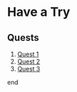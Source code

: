 # Have a Try

## Quests

1. [Quest 1](./patrick/Q1)
1. [Quest 2](./patrick/Q2)
1. [Quest 3](./patrick/Q3)

end
